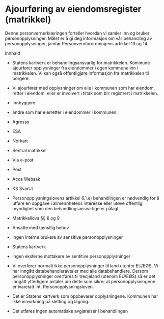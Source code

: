 # Ajourføring av eiendomsregister (matrikkel)


  

Denne personvernerklæringen forteller hvordan vi samler inn og bruker personopplysninger. Målet er å gi deg informasjon om vår behandling av personopplysninger, jamfør Personvernforordningens artikkel 13 og 14.

  

Innhald

*   Statens kartverk er behandlingsansvarlig for matrikkelen. Kommune ajourfører opplysninger fra eiendommer i egen kommune inn i matrikkelen. Vi kan også offentligjøre informasjon fra matrikkelen til borgere.  
    
*   Vi ajourfører med opplysninger om alle i kommunen som har eiendom, retter i eiendom, eller er involvert i tiltak som blir registrert i matrikkelen.  
    
*   Innbyggere  
    
*   andre som har eierretter i eiendommer i kommunen.  
    
*   Agresso  
    
*   ESA  
    
*   Norkart  
    
*   Sentral matrikkel  
    
*   Via e-post  
    
*   Post  
    
*   Acos Websak  
    
*   KS SvarUt  
    
*   Personopplysningslovens artikkel 6.1.e) behandlingen er nødvendig for å utføre en oppgave i allmennhetens interesse eller utøve offentlig myndighet som den behandlingsansvarlige er pålagt  
    
*   Matrikkellova §§ 8 og 9  
    
*   Ansatte med tjenstlig behov  
    
*   Ingen interne brukere av sensitive personopplysninger  
    
*   Statens kartverk  
    
*   ingen eksterne mottakere av sentitive personopplysninger  
    
*   Vi overfører normalt ikke personopplysninger til land utenfor EU/EØS. Vi har inngått databehandleravtaler med alle databehandlere. Dersom personopplysninger overføres til tredjeland (utenom EU/EØS) så er det inngått ytterligere avtaler om dette som sikrer at personopplysningene er ivaretatt iht. Personopplysningsloven.  
    
*   Det er Statens kartverk som oppbevarer opplysningene. Kommunen har ikke innvirkning på sletting og lagring.  
    
*   Det utføres ingen automatiske avgjørelser i behandlingen